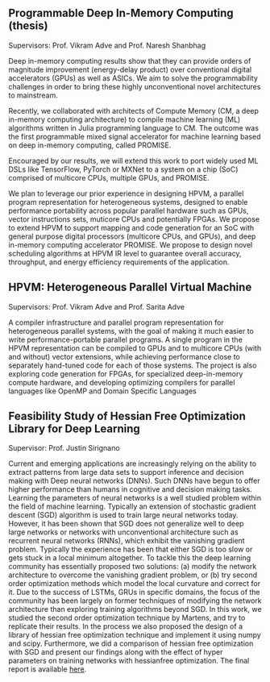 ## Programmable Deep In-Memory Computing (thesis)

Supervisors: Prof. Vikram Adve and Prof. Naresh Shanbhag

Deep in-memory computing results show that they can provide orders of magnitude improvement (energy-delay product) over conventional digital accelerators (GPUs) as well as ASICs.
We aim to solve the programmability challenges in order to bring these highly unconventional novel architectures to mainstream.

Recently, we collaborated with architects of Compute Memory (CM, a deep in-memory computing architecture) to compile machine learning (ML) algorithms written in Julia programming language to CM. The outcome was the first programmable mixed signal accelerator for machine learning based on deep in-memory computing, called PROMISE. 

Encouraged by our results, we will extend this work to port widely used ML DSLs like TensorFlow, PyTorch or MXNet to a system on a chip (SoC) comprised of multicore CPUs, multiple GPUs, and PROMISE.

We plan to leverage our prior experience in designing HPVM, a parallel program representation for heterogeneous systems, designed to enable performance portability across popular parallel hardware such as GPUs, vector instructions sets, muticore CPUs and potentially FPGAs.
We propose to extend HPVM to support mapping and code generation for an SoC with general purpose digital processors (multicore CPUs, and GPUs), and deep in-memory computing accelerator PROMISE. We propose to design novel scheduling algorithms at HPVM IR level to guarantee overall accuracy, throughput, and energy efficiency requirements of the application.

## HPVM: Heterogeneous Parallel Virtual Machine

Supervisors: Prof. Vikram Adve and Prof. Sarita Adve

A compiler infrastructure and parallel program representation for heterogeneous parallel systems, with the goal of making it much easier to write performance-portable parallel programs.  A single program in the HPVM representation can be compiled to GPUs and to multicore CPUs (with and without) vector extensions, while achieving performance close to separately hand-tuned code for each of those systems.  The project is also exploring code generation for FPGAs, for specialized deep-in-memory compute hardware, and developing optimizing compilers for parallel languages like OpenMP and Domain Specific Languages


## Feasibility Study of Hessian Free Optimization Library for Deep Learning

Supervisor: Prof. Justin Sirignano

Current and emerging applications are increasingly relying on the ability to extract patterns from large data sets to  support  inference  and  decision  making  with  Deep  neural networks  (DNNs).  Such  DNNs  have  begun  to  offer  higher performance than humans in cognitive and decision making tasks. Learning the parameters of neural networks is a well studied problem within the field of machine learning. Typically an  extension  of  stochastic  gradient  descent  (SGD)  algorithm is  used  to  train  large  neural  networks  today.  However,  it  has been shown that SGD does not generalize well to deep large networks  or  networks  with  unconventional  architecture  such as  recurrent  neural networks (RNNs), which  exhibit  the vanishing gradient problem. Typically the experience has been that either SGD is too slow or gets stuck in a local minimum altogether. To tackle this the deep learning community has essentially proposed two  solutions: (a) modify  the  network  architecture to overcome the vanishing gradient problem, or (b) try second order optimization methods which model the local curvature  and  correct  for  it.  Due  to  the  success  of LSTMs, GRUs in  specific  domains, the  focus  of  the  community  has been  largely on former techniques of  modifying the network architecture than exploring training algorithms beyond SGD. In this work, we studied the second order optimization technique by Martens, and try to replicate their results. In the process we also proposed the design of a library of hessian free  optimization  technique  and  implement  it  using  numpy and  scipy.  Furthermore,  we  did  a  comparison  of  hessian  free optimization with SGD and present our findings along with the effect of hyper parameters on training networks with hessianfree optimization. The final report is available [here](reports/hf.pdf).
